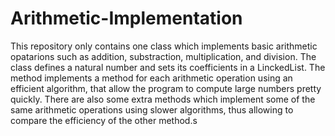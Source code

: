 # Arithmetic-Implementation


This repository only contains one class which implements basic arithmetic opatarions such as addition, substraction, multiplication, and division. The class defines a natural number and sets its coefficients in a LinckedList. The method implements a method for each arithmetic operation using an efficient algorithm, that allow the program to compute large numbers pretty quickly. There are also some extra methods which implement some of the same arithmetic operations using slower algorithms, thus allowing to compare the efficiency of the other method.s
